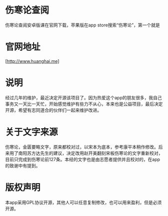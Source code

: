 # 伤寒论查阅
伤寒论查阅安卓版课在官网下载，苹果版在app store搜索“伤寒论”，第一个就是

# 官网地址
[http://www.huanghai.me]

# 说明
经过几年的维护，最近决定开源该项目了。因为热爱这个app的朋友很多，我自己事务又一天比一天忙，开始感觉维护有些力不从心，本来也是公益项目，最后决定开源，希望有志同道合的伙伴们一起来维护改进。

# 关于文字来源
伤寒论，金匮要略文字，原来都校对过，以宋本为底本，参考康平本稍作修改。后来用了南阳苏方达先生的建议，决定改用赵开美翻刻宋板伤寒论的文字重新校对，目前只完成到伤寒论前127条。本经的文字也是由志愿者提供并且校对的，在app的致谢中有提到。

# 版权声明
本app采用GPL协议开源，其他人可以任意复制修改，也可以用来盈利，但是必须开源。

